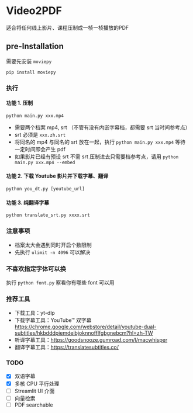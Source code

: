 # Video2PDF

适合将任何线上影片、课程压制成一桢一桢播放的PDF

## pre-Installation

需要先安装 `moviepy`
```
pip install moviepy
```

### 执行
#### 功能 1. 压制
`python main.py xxx.mp4`

* 需要两个档案 mp4, srt （不管有没有内嵌字幕档，都需要 srt 当时间参考点）
* srt 必须是 `xxx.zh.srt`
* 将同名的 mp4 与同名的 srt 放在一起，执行 `python main.py xxx.mp4` 等待一定时间即会产生 pdf
* 如果影片已经有预设 srt 不需 srt 压制进去只需要档参考点，请用 `python main.py xxx.mp4 --embed`

#### 功能 2. 下载 Youtube 影片并下载字幕、翻译

`python you_dt.py [youtube_url]`

#### 功能 3. 纯翻译字幕

`python translate_srt.py xxxx.srt`



### 注意事项

* 档案太大会遇到同时开启个数限制
* 先执行 `ulimit -n 4096` 可以解决

### 不喜欢指定字体可以换

执行 `python font.py` 察看你有哪些 font 可以用

### 推荐工具

* 下载工具：yt-dlp
* 下载字幕工具：YouTube™ 双字幕 https://chrome.google.com/webstore/detail/youtube-dual-subtitles/hkbdddpiemdeibjoknnofflfgbgnebcm?hl=zh-TW
* 听译字幕工具：https://goodsnooze.gumroad.com/l/macwhisper
* 翻译字幕工具：https://translatesubtitles.co/


### TODO

- [x] 双语字幕
- [x] 多核 CPU 平行处理
- [ ] Streamlit UI 介面
- [ ] 向量检索
- [ ] PDF searchable
